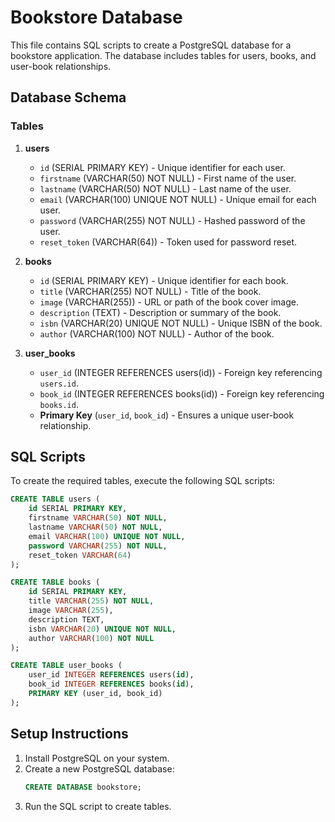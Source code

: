 # Bookstore Database

This file contains SQL scripts to create a PostgreSQL database for a bookstore application. The database includes tables for users, books, and user-book relationships.

## Database Schema

### Tables

1. **users**
    - `id` (SERIAL PRIMARY KEY) - Unique identifier for each user.
    - `firstname` (VARCHAR(50) NOT NULL) - First name of the user.
    - `lastname` (VARCHAR(50) NOT NULL) - Last name of the user.
    - `email` (VARCHAR(100) UNIQUE NOT NULL) - Unique email for each user.
    - `password` (VARCHAR(255) NOT NULL) - Hashed password of the user.
    - `reset_token` (VARCHAR(64)) - Token used for password reset.

2. **books**
    - `id` (SERIAL PRIMARY KEY) - Unique identifier for each book.
    - `title` (VARCHAR(255) NOT NULL) - Title of the book.
    - `image` (VARCHAR(255)) - URL or path of the book cover image.
    - `description` (TEXT) - Description or summary of the book.
    - `isbn` (VARCHAR(20) UNIQUE NOT NULL) - Unique ISBN of the book.
    - `author` (VARCHAR(100) NOT NULL) - Author of the book.

3. **user_books**
    - `user_id` (INTEGER REFERENCES users(id)) - Foreign key referencing `users.id`.
    - `book_id` (INTEGER REFERENCES books(id)) - Foreign key referencing `books.id`.
    - **Primary Key** (`user_id`, `book_id`) - Ensures a unique user-book relationship.

## SQL Scripts

To create the required tables, execute the following SQL scripts:

```sql
CREATE TABLE users (
    id SERIAL PRIMARY KEY,
    firstname VARCHAR(50) NOT NULL,
    lastname VARCHAR(50) NOT NULL,
    email VARCHAR(100) UNIQUE NOT NULL,
    password VARCHAR(255) NOT NULL,
    reset_token VARCHAR(64)
);

CREATE TABLE books (
    id SERIAL PRIMARY KEY,
    title VARCHAR(255) NOT NULL,
    image VARCHAR(255),
    description TEXT,
    isbn VARCHAR(20) UNIQUE NOT NULL,
    author VARCHAR(100) NOT NULL
);

CREATE TABLE user_books (
    user_id INTEGER REFERENCES users(id),
    book_id INTEGER REFERENCES books(id),
    PRIMARY KEY (user_id, book_id)
);
```

## Setup Instructions

1. Install PostgreSQL on your system.
2. Create a new PostgreSQL database:
   ```sql
   CREATE DATABASE bookstore;
   ```
3. Run the SQL script to create tables.